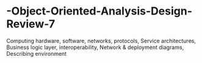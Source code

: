 # -Object-Oriented-Analysis-Design-Review-7
Computing hardware, software, networks, protocols, Service architectures, Business logic layer, interoperability, Network &amp; deployment diagrams, Describing environment
